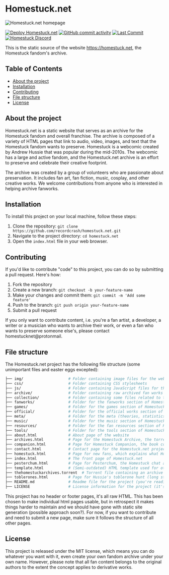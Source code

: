 # Homestuck.net



![Homestuck.net homepage](https://github.com/recordcrash/homestuck.net/blob/master/img/homestuck-net-embed.png?raw=true)

[![Deploy Homestuck.net](https://github.com/recordcrash/homestuck.net/actions/workflows/main.yml/badge.svg)](https://github.com/recordcrash/homestuck.net/actions/workflows/main.yml)
[![GitHub commit activity](https://img.shields.io/github/commit-activity/y/recordcrash/homestuck.net?style=flat-square)](https://github.com/recordcrash/homestuck.net/commits/master)
[![Last Commit](https://img.shields.io/github/last-commit/recordcrash/homestuck.net?style=flat-square)](https://github.com/recordcrash/homestuck.net/commits/master)
[![Homestuck Discord](https://img.shields.io/discord/152981670507577344?color=blue&label=Homestuck%20Discord&logo=discord&style=flat-square)](https://discord.gg/homestuck)

This is the static source of the website https://homestuck.net, the Homestuck fandom's archive.

## Table of Contents

- [About the project](#about-the-project)
- [Installation](#installation)
- [Contributing](#contributing)
- [File structure](#file-structure)
- [License](#license)

## About the project

Homestuck.net is a static website that serves as an archive for the Homestuck fandom and overall franchise. The archive is composed of a variety of HTML pages that link to audio, video, images, and text that the Homestuck fandom wants to preserve. Homestuck is a webcomic created by Andrew Hussie that was popular during the mid-2010s. The webcomic has a large and active fandom, and the Homestuck.net archive is an effort to preserve and celebrate their creative footprint.

The archive was created by a group of volunteers who are passionate about preservation. It includes fan art, fan fiction, music, cosplay, and other creative works. We welcome contributions from anyone who is interested in helping archive fanworks. 

## Installation

To install this project on your local machine, follow these steps:

1. Clone the repository: `git clone https://github.com/recordcrash/homestuck.net.git`
2. Navigate to the project directory: `cd homestuck.net`
3. Open the `index.html` file in your web browser.

## Contributing

If you'd like to contribute "code" to this project, you can do so by submitting a pull request. Here's how:

1. Fork the repository
2. Create a new branch: `git checkout -b your-feature-name`
3. Make your changes and commit them: `git commit -m 'Add some feature'`
4. Push to the branch: `git push origin your-feature-name`
5. Submit a pull request

If you only want to contribute content, i.e. you're a fan artist, a developer, a writer or a musician who wants to archive their work, or even a fan who wants to preserve someone else's, please contact homestucknet@protonmail.

## File structure

The Homestuck.net project has the following file structure (some unimportant files and easter eggs excepted):

```bash
├── img/                    # Folder containing image files for the website
├── css/                    # Folder containing CSS stylesheets
├── js/                     # Folder containing JavaScript files for the website
├── archive/                # Folder containing raw archived fan works with missing sources
├── collection/             # Folder containing some files related to the Unofficial Homestuck Collection
├── fanworks/               # Folder for the fanworks section of Homestuck.net
├── games/                  # Folder for the games section of Homestuck.net
├── official/               # Folder for the official works section of Homestuck.net
├── meta/                   # Folder for the meta (theories, statistics, etc.) section of Homestuck.net
├── music/                  # Folder for the music section of Homestuck.net
├── resources/              # Folder for the fan resources section of Homestuck.net 
├── tools/                  # Folder for the tools section of Homestuck.net
├── about.html              # About page of the website
├── archives.html           # Page for the Homestuck Archive, the torrent with raw fanworks
├── companion.html          # Page for Homestuck Companion, the book commentary browser extension
├── contact.html            # Contact page for the Homestuck.net project
├── homestuck.html          # Page for new fans, which explains what Homestuck is and how to read it
├── index.html              # The front page of Homestuck.net
├── pesterchum.html         # Page for Pesterchum, the Homestuck chat application
├── template.html           # (Semi-outdated) HTML template used for other pages
├── thehomestuckarchives.torrent  # Torrent file containing an archive with bigger files
├── toblerones.html         # Page for Hussie's toblerone hunt (long story)
├── README.md               # Readme file for the project (you're reading it, chatGPT helped make it)
├── LICENSE                 # License information for the project (it's MIT)
```

This project has no header or footer pages, it's all raw HTML. This has been chosen to make individual html pages usable, but in retrospect it makes things harder to maintain and we should have gone with static site generation (possible approach soon?). For now, if you want to contribute and need to submit a new page, make sure it follows the structure of all other pages.

## License

This project is released under the MIT license, which means you can do whatever you want with it, even create your own fandom archive under your own name. However, please note that all fan content belongs to the original authors to the extent the concept applies to derivative works.
